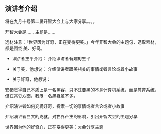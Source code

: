 ## 演讲者介绍

将在九月十号第二届开智大会上与大家分享。。。。

开智大会是…… 主题是……

选材注意：「世界因为好奇，正在变得更美。」今年开智大会的主题句，选取素材，都是围绕 美、好奇。

- 演讲者生平介绍：
介绍演讲者有趣的生平

- 关于美，他想说：
介绍演讲者跟美相关的事情或者言论或者小故事

- 关于好奇，他想说：

安猪觉得自己本质上是一名黑客，只不过要黑的不是计算机系统，而是教育系统，但在其它方面，我跟一名黑客差不多。



介绍演讲者如何充满好奇，探索一切的事情或者言论或者小故事

介绍演讲者巨大的成就，对世界产生的影响，引出开智大会的主题分享

世界因为他的好奇心，正在变得更美：大会分享主题